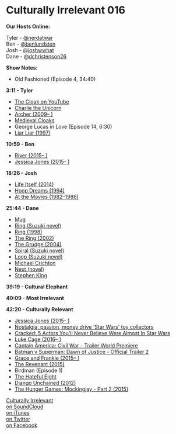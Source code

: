 # Culturally Irrelevant 016

**Our Hosts Online:**

Tyler - [@nerdatwar]  
Ben - [@benlundsten]  
Josh - [@joshwwhat]  
Dane - [@dchristenson26]  

**Show Notes:**    

 - Old Fashioned (Episode 4, 34:40)

**3:11 - Tyler**  

 - [The Cloak on YouTube](https://www.youtube.com/watch?v=JepOL9EMDqU)   
 - [Charlie the Unicorn](https://www.youtube.com/watch?v=CsGYh8AacgY)   
 - [Archer (2009– )](http://www.imdb.com/title/tt1486217/)   
 - [Medieval Cloaks](http://www.darkknightarmoury.com/c-167-medieval-capes-cloaks-robes.aspx)   
 - George Lucas in Love (Episode 14, 6:30)  
 - [Liar Liar (1997)](http://www.imdb.com/title/tt0119528/)   

**10:59 - Ben**   

 - [River (2015– )](http://www.imdb.com/title/tt4258440/)   
 - [Jessica Jones (2015- )](http://www.imdb.com/title/tt2357547/)   

**18:26 - Josh**   

 - [Life Itself (2014)](http://www.imdb.com/title/tt2382298/)   
 - [Hoop Dreams (1994)](http://www.imdb.com/title/tt0110057/)
 - [At the Movies (1982–1986)](http://www.imdb.com/title/tt0083380/)

**25:44 - Dane**   

 - [Mug](#)   
 - [Ring (Suzuki novel)](https://en.wikipedia.org/wiki/Ring_(Suzuki_novel))   
 - [Ring (1998)](http://www.imdb.com/title/tt0178868/)   
 - [The Ring (2002)](http://www.imdb.com/title/tt0298130/)   
 - [The Grudge (2004)](http://www.imdb.com/title/tt0391198/)   
 - [Spiral (Suzuki novel)](https://en.wikipedia.org/wiki/Spiral_(Suzuki_novel))   
 - [Loop (Suzuki novel)](https://en.wikipedia.org/wiki/Loop_(novel))   
 - [Michael Crichton](http://www.imdb.com/name/nm0000341/)   
 - [Next (novel)](https://en.wikipedia.org/wiki/Next_(novel))   
 - [Stephen King](http://www.imdb.com/name/nm0000175/)   

**39:19 - Cultural Elephant**   

**40:09 - Most Irrelevant**   

**42:20 - Culturally Relevant**   

 - [Jessica Jones (2015- )](http://www.imdb.com/title/tt2357547/)   
 - [Nostalgia, passion, money drive 'Star Wars' toy collectors](http://lacrossetribune.com/news/local/nostalgia-passion-money-drive-star-wars-toy-collectors/article_bb77b8e9-1a37-5ffd-8bd4-fcd04309e501.html)   
 - [Cracked: 5 Actors You'll Never Believe Were Almost In Star Wars](http://www.cracked.com/article_23356_5-insane-star-wars-movie-castings-that-almost-happened.html)   
 - [Luke Cage (2016– )](http://www.imdb.com/title/tt3322314/)   
 - [Captain America: Civil War - Trailer World Premiere](https://www.youtube.com/watch?v=uVdV-lxRPFo)   
 - [Batman v Superman: Dawn of Justice - Official Trailer 2](https://www.youtube.com/watch?v=fis-9Zqu2Ro)   
 - [Grace and Frankie (2015– )](http://www.imdb.com/title/tt3609352/)   
 - [The Revenant (2015)](http://www.imdb.com/title/tt1663202/)   
 - Birdman (Episode 1)
 - [The Hateful Eight](http://www.imdb.com/title/tt3460252/)
 - [Django Unchained (2012)](http://www.imdb.com/title/tt1853728/)
 - [The Hunger Games: Mockingjay - Part 2 (2015)](http://www.imdb.com/title/tt1951266/)


[Culturally Irrelevant](http://www.culturallyirrelevant.com/)  
[on SoundCloud](https://soundcloud.com/culturally-irrelevant)  
[on iTunes](https://itun.es/i6Lj4FQ)  
[on Twitter](https://twitter.com/cirrelevantpod)  
[on Facebook](https://www.facebook.com/culturallyirrelevant)  

[@nerdatwar]: http://twitter.com/nerdatwar  
[@benlundsten]: http://twitter.com/benlundsten  
[@joshwwhat]: http://twitter.com/joshwwhat  
[@dchristenson26]: https://twitter.com/dchristenson26  
